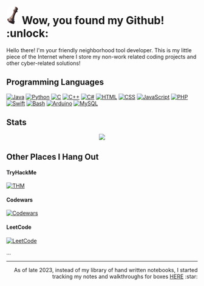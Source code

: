 <h1><img src="queen.png" height="50" style="border-radius:50%"/> Wow, you found my Github! :unlock: </h1>

<p style="font-size: 14px"> Hello there! I'm your friendly neighborhood tool developer. This is my little piece of the Internet where I store my non-work related coding projects and other cyber-related solutions! </p>

## Programming Languages

[![Java](https://img.shields.io/badge/-Java-007396?style=for-the-badge&logo=java&logoColor=white)]()
[![Python](https://img.shields.io/badge/-Python-4B275F?style=for-the-badge&logo=python&logoColor=white)]()
[![C](https://img.shields.io/badge/-C-A8B9CC?style=for-the-badge&logo=c&logoColor=white)]()
[![C++](https://img.shields.io/badge/-C%2B%2B-00599C?style=for-the-badge&logo=c%2B%2B&logoColor=white)]()
[![C#](https://img.shields.io/badge/-C%20%23-073551?style=for-the-badge&logo=c-sharp&logoColor=white)]()
[![HTML](https://img.shields.io/badge/-HTML-302683?style=for-the-badge&logo=html5&logoColor=white)]()
[![CSS](https://img.shields.io/badge/-CSS-1572B6?style=for-the-badge&logo=css3&logoColor=white)]()
[![JavaScript](https://img.shields.io/badge/-JavaScript-8A4182?style=for-the-badge&logo=javascript&logoColor=white)]()
[![PHP](https://img.shields.io/badge/-PHP-777BB4?style=for-the-badge&logo=php&logoColor=white)]()
[![Swift](https://img.shields.io/badge/-Swift-0072C9?style=for-the-badge&logo=swift&logoColor=white)]()
[![Bash](https://img.shields.io/badge/-Bash-000020?style=for-the-badge&logo=gnu-bash&logoColor=white)]()
[![Arduino](https://img.shields.io/badge/-Arduino-1572B6?style=for-the-badge&logo=arduino&logoColor=white)]()
[![MySQL](https://img.shields.io/badge/-MySQL-9F55FF?style=for-the-badge&logo=mysql&logoColor=white)]()

## Stats

<p align="center"> <img src="https://github-readme-stats.vercel.app/api/top-langs/?username=tjf952&layout=compact&theme=tokyonight"/></p>

## Other Places I Hang Out

#### TryHackMe
[![THM](https://tryhackme-badges.s3.amazonaws.com/cyb3rn1nja.png
)](https://tryhackme.com/p/cyb3rn1nja)

#### Codewars
[![Codewars](https://www.codewars.com/users/tjf952/badges/large)](https://www.codewars.com/users/tjf952)

#### LeetCode
[![LeetCode](https://img.shields.io/badge/dynamic/json?style=for-the-badge&labelColor=black&color=%23ffa116&label=LeetCode&query=solvedOverTotal&url=https%3A%2F%2Fleetcode-badge.vercel.app%2Fapi%2Fusers%2Ftjf952&logo=leetcode&logoColor=yellow)](https://leetcode.com/tjf952/)

...

---

<p align="right"> As of late 2023, instead of my library of hand written notebooks, I started tracking my notes and walkthroughs for boxes <a href="https://tjf952.gitbook.io/disboard/">HERE</a> :star: </p>
